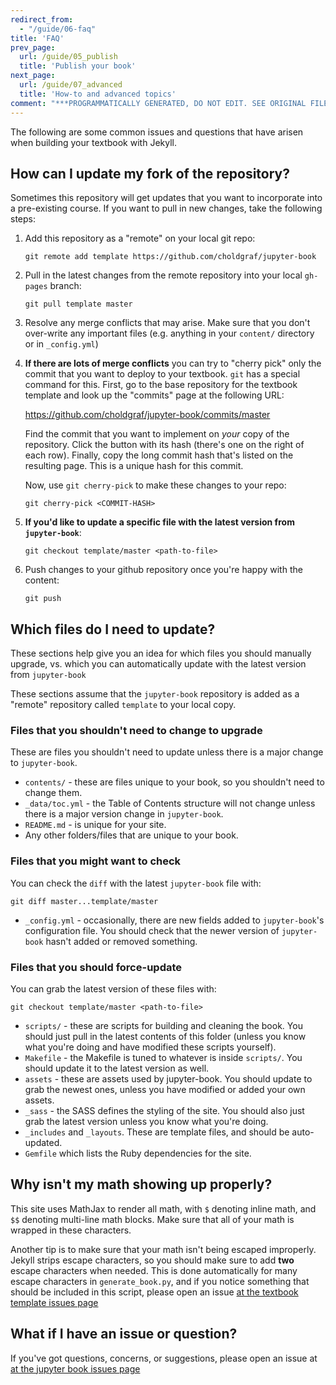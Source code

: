 ```yaml
---
redirect_from:
  - "/guide/06-faq"
title: 'FAQ'
prev_page:
  url: /guide/05_publish
  title: 'Publish your book'
next_page:
  url: /guide/07_advanced
  title: 'How-to and advanced topics'
comment: "***PROGRAMMATICALLY GENERATED, DO NOT EDIT. SEE ORIGINAL FILES IN /content***"
---
```

The following are some common issues and questions that have arisen when
building your textbook with Jekyll.

## How can I update my fork of the repository?

Sometimes this repository will get updates that you want to incorporate into
a pre-existing course. If you want to pull in new changes, take the following
steps:

1. Add this repository as a "remote" on your local git repo:

       git remote add template https://github.com/choldgraf/jupyter-book

2. Pull in the latest changes from the remote repository into your local `gh-pages` branch:

       git pull template master

3. Resolve any merge conflicts that may arise. Make sure that you don't over-write
   any important files (e.g. anything in your `content/` directory or in `_config.yml`)
4. **If there are lots of merge conflicts** you can try to "cherry pick" only the commit
   that you want to deploy to your textbook. `git` has a special command for this.
   First, go to the base repository for the textbook template and look up the "commits"
   page at the following URL:

   https://github.com/choldgraf/jupyter-book/commits/master

   Find the commit that you want to implement on *your* copy of the repository. Click the button with
   its hash (there's one on the right of each row). Finally, copy the long commit hash that's listed
   on the resulting page. This is a unique hash for this commit.

   Now, use `git cherry-pick` to make these changes to your repo:

       git cherry-pick <COMMIT-HASH>

6. **If you'd like to update a specific file with the latest version from `jupyter-book`**:

       git checkout template/master <path-to-file>

7. Push changes to your github repository once you're happy with the content:

       git push

## Which files do I need to update?

These sections help give you an idea for which files you should manually upgrade, vs. which you can automatically update
with the latest version from `jupyter-book`

These sections assume that the `jupyter-book` repository is added as a "remote" repository called `template` to your local copy.

### Files that you shouldn't need to change to upgrade

These are files you shouldn't need to update unless there is a major change to `jupyter-book`.

* `contents/` - these are files unique to your book, so you shouldn't need to change them.
* `_data/toc.yml` - the Table of Contents structure will not change unless there is a major version change in `jupyter-book`.
* `README.md` - is unique for your site.
* Any other folders/files that are unique to your book.

### Files that you might want to check

You can check the `diff` with the latest `jupyter-book` file with:

```
git diff master...template/master
```

* `_config.yml` - occasionally, there are new fields added to `jupyter-book`'s configuration file. You should
  check that the newer version of `jupyter-book` hasn't added or removed something.

### Files that you should force-update

You can grab the latest version of these files with:

```
git checkout template/master <path-to-file>
```

* `scripts/` - these are scripts for building and cleaning the book. You should just pull in the latest contents
  of this folder (unless you know what you're doing and have modified these scripts yourself).
* `Makefile` - the Makefile is tuned to whatever is inside `scripts/`. You should update it to the latest version
  as well.
* `assets` - these are assets used by jupyter-book. You should update to grab the newest ones, unless you have
  modified or added your own assets.
* `_sass` - the SASS defines the styling of the site. You should also just grab the latest version unless you know
  what you're doing.
* `_includes` and `_layouts`. These are template files, and should be auto-updated.
* `Gemfile` which lists the Ruby dependencies for the site.


## Why isn't my math showing up properly?

This site uses MathJax to render all math, with `$` denoting inline math,
and `$$` denoting multi-line math blocks. Make sure that all of your math
is wrapped in these characters.

Another tip is to make sure that your math isn't being escaped improperly.
Jekyll strips escape characters, so you should make sure to add **two**
escape characters when needed. This is done automatically for many escape
characters in `generate_book.py`, and if you notice something that should
be included in this script, please open an issue
[at the textbook template issues page](https://github.com/choldgraf/jupyter-book/issues)

## What if I have an issue or question?

If you've got questions, concerns, or suggestions, please open an issue at
[at the jupyter book issues page](https://github.com/choldgraf/jupyter-book/issues)
